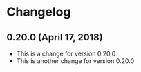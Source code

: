 # Changelog

## 0.20.0 (April 17, 2018)

* This is a change for version 0.20.0
* This is another change for version 0.20.0
